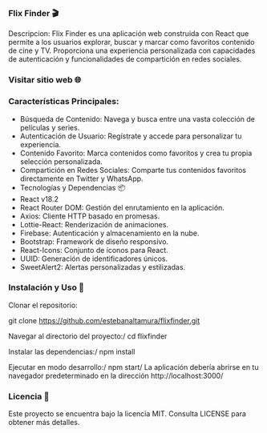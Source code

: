 ### Flix Finder 🎬 

Descripcion:
Flix Finder es una aplicación web construida con React que permite a los usuarios explorar, buscar y marcar como favoritos contenido de cine y TV. Proporciona una experiencia personalizada con capacidades de autenticación y funcionalidades de compartición en redes sociales.

### Visitar sitio web 🌐 


### Características Principales:
* Búsqueda de Contenido: Navega y busca entre una vasta colección de películas y series.
* Autenticación de Usuario: Regístrate y accede para personalizar tu experiencia.
* Contenido Favorito: Marca contenidos como favoritos y crea tu propia selección personalizada.
* Compartición en Redes Sociales: Comparte tus contenidos favoritos directamente en Twitter y WhatsApp.
* Tecnologías y Dependencias 📦
* React v18.2
* React Router DOM: Gestión del enrutamiento en la aplicación.
* Axios: Cliente HTTP basado en promesas.
* Lottie-React: Renderización de animaciones.
* Firebase: Autenticación y almacenamiento en la nube.
* Bootstrap: Framework de diseño responsivo.
* React-Icons: Conjunto de íconos para React.
* UUID: Generación de identificadores únicos.
* SweetAlert2: Alertas personalizadas y estilizadas.


### Instalación y Uso 🚀
Clonar el repositorio:

git clone https://github.com/estebanaltamura/flixfinder.git

Navegar al directorio del proyecto:/
cd flixfinder

Instalar las dependencias:/
npm install

Ejecutar en modo desarrollo:/
npm start/
La aplicación debería abrirse en tu navegador predeterminado en la dirección http://localhost:3000/


### Licencia 📜 
Este proyecto se encuentra bajo la licencia MIT. Consulta LICENSE para obtener más detalles.

